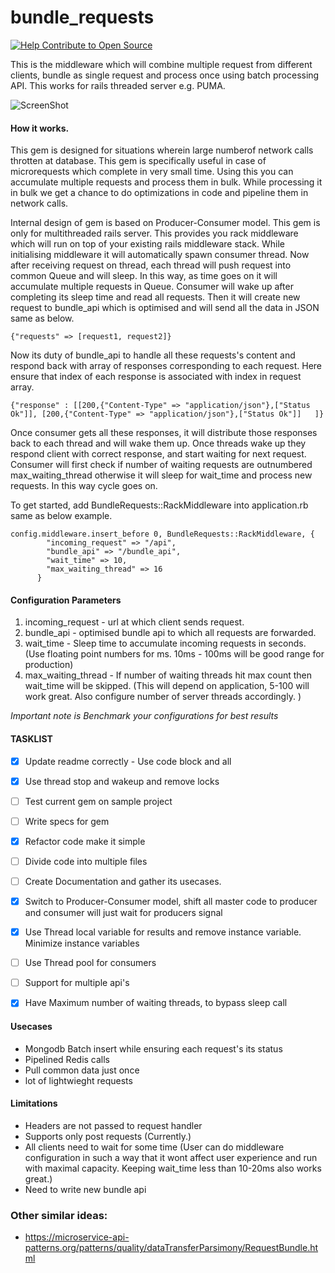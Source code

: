 # bundle_requests

[![Help Contribute to Open Source](https://www.codetriage.com/lprashant-94/bundle_requests/badges/users.svg)](https://www.codetriage.com/lprashant-94/bundle_requests)

This is the middleware which will combine multiple request from different clients, bundle as single request and process once using batch processing API. This works for rails threaded server e.g. PUMA.

![ScreenShot](https://raw.github.com/lprashant-94/bundle_requests/master/HighLevelDesign.jpg)

#### How it works.
This gem is designed for situations wherein large numberof  network calls throtten at database. This gem is specifically useful in case of microrequests which complete in very small time. Using this you can accumulate multiple requests and process them in bulk. While processing it in bulk we get a chance to do optimizations in code and pipeline them in network calls.

Internal design of gem is based on Producer-Consumer model. This gem is only for multithreaded rails server. This provides you rack middleware which will run on top of your existing rails middleware stack. While initialising middleware it will automatically spawn consumer thread.
Now after receiving request on thread, each thread will push request into common Queue and will sleep. In this way, as time goes on it will accumulate multiple requests in Queue.
Consumer will wake up after completing its sleep time and read all requests. Then it will create new request to bundle_api which is optimised and will send all the data in JSON same as below.
```
{"requests" => [request1, request2]}
```
Now its duty of bundle_api to handle all these requests's content and respond back with array of responses corresponding to each request. Here ensure that index of each response is associated with index in request array.
```
{"response" : [[200,{"Content-Type" => "application/json"},["Status Ok"]], [200,{"Content-Type" => "application/json"},["Status Ok"]]   ]}
```

Once consumer gets all these responses, it will distribute those responses back to each thread and will wake them up.
Once threads wake up they respond client with correct response, and start waiting for next request.
Consumer will first check if number of waiting requests are outnumbered max_waiting_thread otherwise it will sleep for wait_time and process new requests. In this way cycle goes on.

To get started, add BundleRequests::RackMiddleware into application.rb same as below example.


```
config.middleware.insert_before 0, BundleRequests::RackMiddleware, {
        "incoming_request" => "/api",
        "bundle_api" => "/bundle_api",
        "wait_time" => 10,
        "max_waiting_thread" => 16
      }
```
#### Configuration Parameters
1. incoming_request - url at which client sends request.
2. bundle_api - optimised bundle api to which all requests are forwarded.
3. wait_time - Sleep time to accumulate incoming requests in seconds. (Use floating point numbers for ms. 10ms - 100ms will be good range for production)
4. max_waiting_thread - If number of waiting threads hit max count then wait_time will be skipped. (This will depend on application, 5-100 will work great. Also configure number of server threads accordingly. )

*Important note is Benchmark your configurations for best results*

#### TASKLIST
- [x] Update readme correctly - Use code block and all
- [x] Use thread stop and wakeup and remove locks
- [ ] Test current gem on sample project
- [ ] Write specs for gem
- [x] Refactor code make it simple
- [ ] Divide code into multiple files
- [ ] Create Documentation and gather its usecases.
- [x] Switch to Producer-Consumer model, shift all master code to producer and consumer will just wait for producers signal
- [x] Use Thread local variable for results and remove instance variable. Minimize instance variables
- [ ] Use Thread pool for consumers
- [ ] Support for multiple api's
- [x] Have Maximum number of waiting threads, to bypass sleep call



#### Usecases
- Mongodb Batch insert while ensuring each request's its status
- Pipelined Redis calls
- Pull common data just once
- lot of lightwieght requests

#### Limitations
- Headers are not passed to request handler
- Supports only post requests (Currently.)
- All clients need to wait for some time (User can do middleware configuration in such a way that it wont affect user experience and run with maximal capacity. Keeping wait_time less than 10-20ms also works great.)
- Need to write new bundle api

### Other similar ideas:
- https://microservice-api-patterns.org/patterns/quality/dataTransferParsimony/RequestBundle.html
